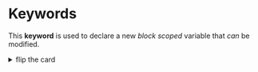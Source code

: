 # Keywords

This **keyword** is used to declare a new _block scoped_ variable that _can_ be
modified.

<details>
<summary>flip the card</summary>
<br>

## `let`

```js
'use strict';

// declare using `let` and initialize
let aVariable = 'hello!';

// declare without initializing
let anotherVariable;
```

</details>
